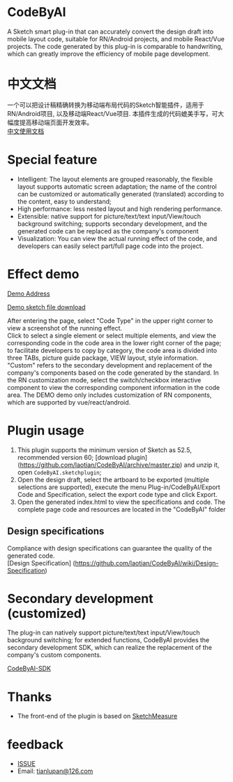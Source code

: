 # CodeByAI
  A Sketch smart plug-in that can accurately convert the design draft into mobile layout code, suitable for RN/Android projects, and mobile React/Vue projects. The code generated by this plug-in is comparable to handwriting, which can greatly improve the efficiency of mobile page development.
 
# 中文文档
一个可以把设计稿精确转换为移动端布局代码的Sketch智能插件，适用于RN/Android项目, 以及移动端React/Vue项目. 本插件生成的代码媲美手写，可大幅度提高移动端页面开发效率。  
[中文使用文档](https://github.com/laotian/CodeByAI/wiki/CodeByAI中文使用文档)

# Special feature
* Intelligent: The layout elements are grouped reasonably, the flexible layout supports automatic screen adaptation; the name of the control can be customized or automatically generated (translated) according to the content, easy to understand;
* High performance: less nested layout and high rendering performance.
* Extensible: native support for picture/text/text input/View/touch background switching; supports secondary development, and the generated code can be replaced as the company's component
* Visualization: You can view the actual running effect of the code, and developers can easily select part/full page code into the project.

# Effect demo
[Demo Address](https://service.codebyai.com/demo/index.html)  

[Demo sketch file download](https://service.codebyai.com/images/demo.sketch) 

After entering the page, select "Code Type" in the upper right corner to view a screenshot of the running effect.  
Click to select a single element or select multiple elements, and view the corresponding code in the code area in the lower right corner of the page; to facilitate developers to copy by category, the code area is divided into three TABs, picture guide package, VIEW layout, style information.  
"Custom" refers to the secondary development and replacement of the company's components based on the code generated by the standard. 
In the RN customization mode, select the switch/checkbox interactive component to view the corresponding component information in the code area. The DEMO demo only includes customization of RN components, which are supported by vue/react/android.

# Plugin usage
1. This plugin supports the minimum version of Sketch as 52.5, recommended version 60; [download plugin] (https://github.com/laotian/CodeByAI/archive/master.zip) and unzip it, open `CodeByAI.sketchplugin`;
2. Open the design draft, select the artboard to be exported (multiple selections are supported), execute the menu Plug-in/CodeByAI/Export Code and Specification, select the export code type and click Export.
3. Open the generated index.html to view the specifications and code. The complete page code and resources are located in the "CodeByAI" folder

## Design specifications
Compliance with design specifications can guarantee the quality of the generated code.  
[Design Specification] (https://github.com/laotian/CodeByAI/wiki/Design-Specification)


# Secondary development (customized)
The plug-in can natively support picture/text/text input/View/touch background switching; for extended functions,
CodeByAI provides the secondary development SDK, which can realize the replacement of the company's custom components.

[CodeByAI-SDK](https://github.com/laotian/codebyai-sdk)

# Thanks
- The front-end of the plugin is based on [SketchMeasure](https://github.com/utom/sketch-measure)


# feedback
- [ISSUE](https://github.com/laotian/CodeByAI/issues/new)
- Email: tianlupan@126.com
